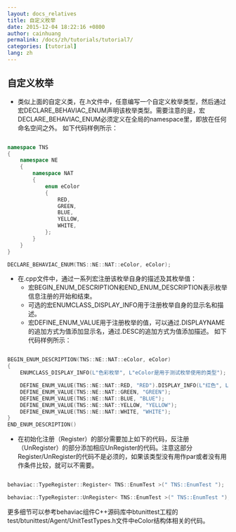 ```yaml
---
layout: docs_relatives
title: 自定义枚举
date: 2015-12-04 18:22:16 +0800
author: cainhuang
permalink: /docs/zh/tutorials/tutorial7/
categories: [tutorial]
lang: zh
---
```


## 自定义枚举
- 类似上面的自定义类，在.h文件中，任意编写一个自定义枚举类型，然后通过宏DECLARE_BEHAVIAC_ENUM声明该枚举类型。需要注意的是，宏DECLARE_BEHAVIAC_ENUM必须定义在全局的namespace里，即放在任何命名空间之外。
如下代码样例所示：

``` c++

namespace TNS
{
	namespace NE
	{
		namespace NAT
		{
    		enum eColor
			{
				RED,
            	GREEN,
            	BLUE,
            	YELLOW,
            	WHITE,
			};
		}
	}
}

DECLARE_BEHAVIAC_ENUM(TNS::NE::NAT::eColor, eColor);

```

- 在.cpp文件中，通过一系列宏注册该枚举自身的描述及其枚举值：
	- 宏BEGIN_ENUM_DESCRIPTION和END_ENUM_DESCRIPTION表示枚举信息注册的开始和结束。
	- 可选的宏ENUMCLASS_DISPLAY_INFO用于注册枚举自身的显示名和描述。
	- 宏DEFINE_ENUM_VALUE用于注册枚举的值，可以通过.DISPLAYNAME的追加方式为值添加显示名，通过.DESC的追加方式为值添加描述。
如下代码样例所示：

``` c++

BEGIN_ENUM_DESCRIPTION(TNS::NE::NAT::eColor, eColor)
{
    ENUMCLASS_DISPLAY_INFO(L"色彩枚举", L"eColor是用于测试枚举使用的类型");

    DEFINE_ENUM_VALUE(TNS::NE::NAT::RED, "RED").DISPLAY_INFO(L"红色", L"激进");
    DEFINE_ENUM_VALUE(TNS::NE::NAT::GREEN, "GREEN");
    DEFINE_ENUM_VALUE(TNS::NE::NAT::BLUE, "BLUE");
    DEFINE_ENUM_VALUE(TNS::NE::NAT::YELLOW, "YELLOW");
    DEFINE_ENUM_VALUE(TNS::NE::NAT::WHITE, "WHITE");
}
END_ENUM_DESCRIPTION()

```

- 在初始化注册（Register）的部分需要加上如下的代码，反注册（UnRegister）的部分添加相应UnRegister的代码。注意这部分Register/UnRegister的代码不是必须的，如果该类型没有用作par或者没有用作条件比较，就可以不需要。

``` c++

behaviac::TypeRegister::Register< TNS::EnumTest >(" TNS::EnumTest ");

behaviac::TypeRegister::UnRegister< TNS::EnumTest >(" TNS::EnumTest ");

```

更多细节可以参考behaviac组件C++源码库中btunittest工程的test/btunittest/Agent/UnitTestTypes.h文件中eColor结构体相关的代码。
